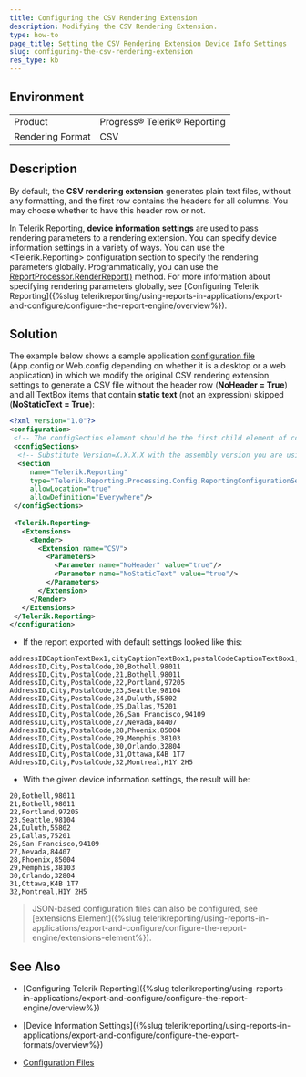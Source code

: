 ```yaml
---
title: Configuring the CSV Rendering Extension
description: Modifying the CSV Rendering Extension.
type: how-to
page_title: Setting the CSV Rendering Extension Device Info Settings
slug: configuring-the-csv-rendering-extension
res_type: kb
---
```


## Environment
<table>
	<tr>
		<td>Product</td>
		<td>Progress® Telerik® Reporting</td>
	</tr>
	<tr>
		<td>Rendering Format</td>
		<td>CSV</td>
	</tr>
</table>

## Description 

By default, the **CSV rendering extension** generates plain text files, without any formatting, and the first row contains the headers for all columns. You may choose whether to have this header row or not.   

In Telerik Reporting, **device information settings** are used to pass rendering parameters to a rendering extension. You can specify device information settings in a variety of ways. You can use the &lt;Telerik.Reporting&gt; configuration section to specify the rendering parameters globally. Programmatically, you can use the [ReportProcessor.RenderReport()](/api/telerik.reporting.processing.reportprocessor#collapsible-Telerik_Reporting_Processing_ReportProcessor_RenderReport_System_String_Telerik_Reporting_ReportSource_System_Collections_Hashtable_) method. For more information about specifying rendering parameters globally, see [Configuring Telerik Reporting]({%slug telerikreporting/using-reports-in-applications/export-and-configure/configure-the-report-engine/overview%}).  
   
## Solution
   
 The example below shows a sample application [configuration file](https://docs.microsoft.com/en-us/dotnet/framework/configure-apps/) (App.config or Web.config depending on whether it is a desktop or a web application) in which we modify the original CSV rendering extension settings to generate a CSV file without the header row (**NoHeader = True**) and all TextBox items that contain **static text** (not an expression) skipped (**NoStaticText = True**):  
   
 ```XML
 <?xml version="1.0"?> 
<configuration> 
  <!-- The configSectins element should be the first child element of configuration --> 
  <configSections> 
   <!-- Substitute Version=X.X.X.X with the assembly version you are using! --> 
   <section 
      name="Telerik.Reporting" 
      type="Telerik.Reporting.Processing.Config.ReportingConfigurationSection, Telerik.Reporting, Version=X.X.X.X, Culture=neutral, PublicKeyToken=a9d7983dfcc261be" 
      allowLocation="true" 
      allowDefinition="Everywhere"/> 
  </configSections> 
       
  <Telerik.Reporting> 
    <Extensions> 
      <Render> 
        <Extension name="CSV"> 
          <Parameters> 
            <Parameter name="NoHeader" value="true"/> 
            <Parameter name="NoStaticText" value="true"/>
          </Parameters> 
        </Extension> 
      </Render> 
    </Extensions> 
  </Telerik.Reporting> 
</configuration> 
 ```
   
- If the report exported with default settings looked like this:  
   
```csv
addressIDCaptionTextBox1,cityCaptionTextBox1,postalCodeCaptionTextBox1,textBox1,cityDataTextBox,postalCodeDataTextBox  
AddressID,City,PostalCode,20,Bothell,98011  
AddressID,City,PostalCode,21,Bothell,98011  
AddressID,City,PostalCode,22,Portland,97205  
AddressID,City,PostalCode,23,Seattle,98104  
AddressID,City,PostalCode,24,Duluth,55802  
AddressID,City,PostalCode,25,Dallas,75201  
AddressID,City,PostalCode,26,San Francisco,94109  
AddressID,City,PostalCode,27,Nevada,84407  
AddressID,City,PostalCode,28,Phoenix,85004  
AddressID,City,PostalCode,29,Memphis,38103  
AddressID,City,PostalCode,30,Orlando,32804  
AddressID,City,PostalCode,31,Ottawa,K4B 1T7  
AddressID,City,PostalCode,32,Montreal,H1Y 2H5  
```
   
- With the given device information settings, the result will be:  
   
```csv
20,Bothell,98011  
21,Bothell,98011  
22,Portland,97205  
23,Seattle,98104  
24,Duluth,55802  
25,Dallas,75201  
26,San Francisco,94109  
27,Nevada,84407  
28,Phoenix,85004  
29,Memphis,38103  
30,Orlando,32804  
31,Ottawa,K4B 1T7  
32,Montreal,H1Y 2H5  
```

> JSON-based configuration files can also be configured, see [extensions Element]({%slug telerikreporting/using-reports-in-applications/export-and-configure/configure-the-report-engine/extensions-element%}).

## See Also  
 
- [Configuring Telerik Reporting]({%slug telerikreporting/using-reports-in-applications/export-and-configure/configure-the-report-engine/overview%})

- [Device Information Settings]({%slug telerikreporting/using-reports-in-applications/export-and-configure/configure-the-export-formats/overview%})

- [Configuration Files](https://docs.microsoft.com/en-us/dotnet/framework/configure-apps/)
